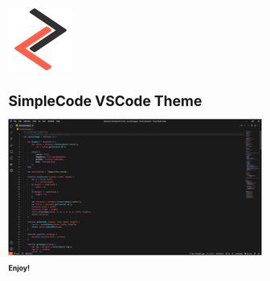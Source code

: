 ![Logo](https://github.com/MatthewZenn/SimpleCode-Theme/raw/main/Static/Logo.png)

# SimpleCode VSCode Theme

![image](https://github.com/MatthewZenn/SimpleCode-Theme/raw/main/Static/Screengrab.png)

**Enjoy!**